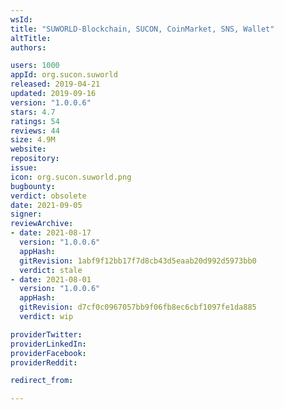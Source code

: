 ```yaml
---
wsId: 
title: "SUWORLD-Blockchain, SUCON, CoinMarket, SNS, Wallet"
altTitle: 
authors:

users: 1000
appId: org.sucon.suworld
released: 2019-04-21
updated: 2019-09-16
version: "1.0.0.6"
stars: 4.7
ratings: 54
reviews: 44
size: 4.9M
website: 
repository: 
issue: 
icon: org.sucon.suworld.png
bugbounty: 
verdict: obsolete
date: 2021-09-05
signer: 
reviewArchive:
- date: 2021-08-17
  version: "1.0.0.6"
  appHash: 
  gitRevision: 1abf9f12bb17f7d8cb43d5eaab20d992d5973bb0
  verdict: stale
- date: 2021-08-01
  version: "1.0.0.6"
  appHash: 
  gitRevision: d7cf0c0967057bb9f06fb8ec6cbf1097fe1da885
  verdict: wip

providerTwitter: 
providerLinkedIn: 
providerFacebook: 
providerReddit: 

redirect_from:

---
```



